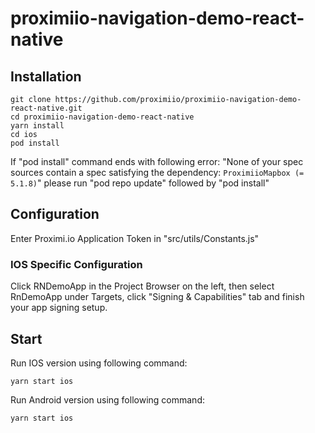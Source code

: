 # proximiio-navigation-demo-react-native

## Installation

```
git clone https://github.com/proximiio/proximiio-navigation-demo-react-native.git
cd proximiio-navigation-demo-react-native
yarn install
cd ios
pod install
```

If "pod install" command ends with following error:
"None of your spec sources contain a spec satisfying the dependency: `ProximiioMapbox (= 5.1.8)`"
please run "pod repo update" followed by "pod install"

## Configuration

Enter Proximi.io Application Token in "src/utils/Constants.js"

### IOS Specific Configuration
Click RNDemoApp in the Project Browser on the left, then select RnDemoApp under Targets, click "Signing & Capabilities" tab and finish your app signing setup.

## Start

Run IOS version using following command:
```
yarn start ios
```

Run Android version using following command:
```
yarn start ios
```
